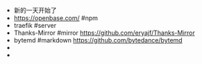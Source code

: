 - 新的一天开始了
- https://openbase.com/ #npm
- traefik #server
- Thanks-Mirror #mirror https://github.com/eryajf/Thanks-Mirror
- bytemd #markdown https://github.com/bytedance/bytemd
-
-